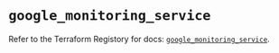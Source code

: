 # `google_monitoring_service`

Refer to the Terraform Registory for docs: [`google_monitoring_service`](https://registry.terraform.io/providers/hashicorp/google-beta/4.70.0/docs/resources/google_monitoring_service).
